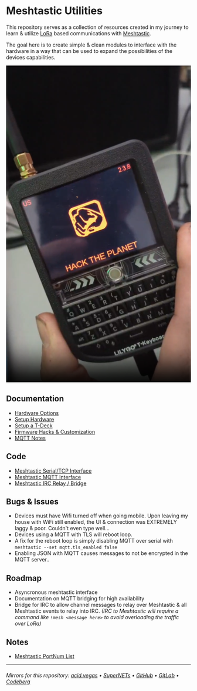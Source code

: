 # Meshtastic Utilities

This repository serves as a collection of resources created in my journey to learn & utilize [LoRa](https://en.wikipedia.org/wiki/LoRa) based communications with [Meshtastic](https://meshtastic.org).

The goal here is to create simple & clean modules to interface with the hardware in a way that can be used to expand the possibilities of the devices capabilities.

![](.screens/htpdeck.png)

## Documentation
- [Hardware Options](./docs/HARDWARE.md)
- [Setup Hardware](./Sdocs/ETUP.md)
- [Setup a T-Deck](./docs/T-DECK.md)
- [Firmware Hacks & Customization](./docs/FIRMWARE.md)
- [MQTT Notes](./docs/MQTT.md)

## Code
- [Meshtastic Serial/TCP Interface](./meshapi.py)
- [Meshtastic MQTT Interface](./meshmqtt.py)
- [Meshtastic IRC Relay / Bridge](./meshirc.py)

## Bugs & Issues
- Devices must have Wifi turned off when going mobile. Upon leaving my house with WiFi still enabled, the UI & connection was EXTREMELY laggy & poor. Couldn't even type well...
- Devices using a MQTT with TLS will reboot loop.
- A fix for the reboot loop is simply disabling MQTT over serial with `meshtastic --set mqtt.tls_enabled false`
- Enabling JSON with MQTT causes messages to not be encrypted in the MQTT server..

## Roadmap
- Asyncronous meshtastic interface
- Documentation on MQTT bridging for high availability
- Bridge for IRC to allow channel messages to relay over Meshtastic & all Meshtastic events to relay into IRC. *(IRC to Meshtastic will require a command like `!mesh <message here>` to avoid overloading the traffic over LoRa)*

## Notes
- [Meshtastic PortNum List](https://buf.build/meshtastic/protobufs/docs/main:meshtastic#meshtastic.PortNum)
___

###### Mirrors for this repository: [acid.vegas](https://git.acid.vegas/meshtastic) • [SuperNETs](https://git.supernets.org/acidvegas/meshtastic) • [GitHub](https://github.com/acidvegas/meshtastic) • [GitLab](https://gitlab.com/acidvegas/meshtastic) • [Codeberg](https://codeberg.org/acidvegas/meshtastic)